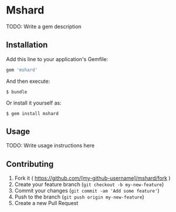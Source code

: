 # Mshard

TODO: Write a gem description

## Installation

Add this line to your application's Gemfile:

```ruby
gem 'mshard'
```

And then execute:

    $ bundle

Or install it yourself as:

    $ gem install mshard

## Usage

TODO: Write usage instructions here

## Contributing

1. Fork it ( https://github.com/[my-github-username]/mshard/fork )
2. Create your feature branch (`git checkout -b my-new-feature`)
3. Commit your changes (`git commit -am 'Add some feature'`)
4. Push to the branch (`git push origin my-new-feature`)
5. Create a new Pull Request
